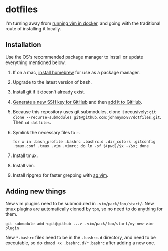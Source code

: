 # dotfiles

I'm turning away from [running vim in docker](https://github.com/johnnymo87/dev-box), and going with the traditional route of installing it locally.

## Installation

Use the OS's recommended package manager to install or update everything mentioned below.

1. If on a mac, [install homebrew](https://brew.sh/) for use as a package manager.

1. Upgrade to the latest version of bash.

1. Install git if it doesn't already exist.

1. [Generate a new SSH key for GitHub](https://docs.github.com/en/github/authenticating-to-github/connecting-to-github-with-ssh/generating-a-new-ssh-key-and-adding-it-to-the-ssh-agent) and then [add it to GitHub](https://docs.github.com/en/github/authenticating-to-github/connecting-to-github-with-ssh/adding-a-new-ssh-key-to-your-github-account).

1. Because this repository uses git submodules, clone it recusively: `git clone --recurse-submodules git@github.com:johnnymo87/dotfiles.git`. Then `cd dotfiles`.

1. Symlink the necessary files to `~`.

   ```
   for x in .bash_profile .bashrc .bashrc.d .dir_colors .gitconfig .tmux.conf .tmux .vim .vimrc; do ln -sf $(pwd)/$x ~/$x; done
   ```

1. Install tmux.

1. Install vim.

1. Install ripgrep for faster grepping with [ag.vim](https://github.com/rking/ag.vim).

## Adding new things

New vim plugins need to be submoduled in `.vim/pack/foo/start/`. New tmux plugins are automatically cloned by `tpm`, so no need to do anything for them.

   ```
   git submodule add <git@github ...> .vim/pack/foo/start/my-new-vim-plugin
   ```

New `*.bashrc` files need to be in the `.bashrc.d` directory, and need to be executable, so do `chmod +x .bashrc.d/*.bashrc` after adding a new one.
